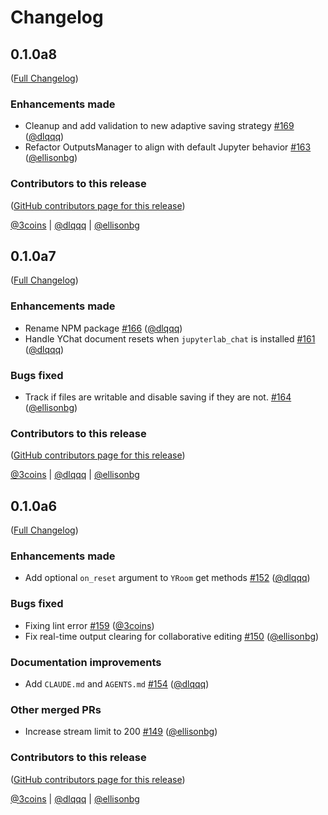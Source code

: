 # Changelog

<!-- <START NEW CHANGELOG ENTRY> -->

## 0.1.0a8

([Full Changelog](https://github.com/jupyter-ai-contrib/jupyter-server-documents/compare/v0.1.0a7...dcf8a50078d525356737c69a94ca919281c2e379))

### Enhancements made

- Cleanup and add validation to new adaptive saving strategy [#169](https://github.com/jupyter-ai-contrib/jupyter-server-documents/pull/169) ([@dlqqq](https://github.com/dlqqq))
- Refactor OutputsManager to align with default Jupyter behavior [#163](https://github.com/jupyter-ai-contrib/jupyter-server-documents/pull/163) ([@ellisonbg](https://github.com/ellisonbg))

### Contributors to this release

([GitHub contributors page for this release](https://github.com/jupyter-ai-contrib/jupyter-server-documents/graphs/contributors?from=2025-10-22&to=2025-10-23&type=c))

[@3coins](https://github.com/search?q=repo%3Ajupyter-ai-contrib%2Fjupyter-server-documents+involves%3A3coins+updated%3A2025-10-22..2025-10-23&type=Issues) | [@dlqqq](https://github.com/search?q=repo%3Ajupyter-ai-contrib%2Fjupyter-server-documents+involves%3Adlqqq+updated%3A2025-10-22..2025-10-23&type=Issues) | [@ellisonbg](https://github.com/search?q=repo%3Ajupyter-ai-contrib%2Fjupyter-server-documents+involves%3Aellisonbg+updated%3A2025-10-22..2025-10-23&type=Issues)

<!-- <END NEW CHANGELOG ENTRY> -->

## 0.1.0a7

([Full Changelog](https://github.com/jupyter-ai-contrib/jupyter-server-documents/compare/v0.1.0a6...a1dbf46fc33e3e02fe475b3f197d1e17501d3374))

### Enhancements made

- Rename NPM package [#166](https://github.com/jupyter-ai-contrib/jupyter-server-documents/pull/166) ([@dlqqq](https://github.com/dlqqq))
- Handle YChat document resets when `jupyterlab_chat` is installed [#161](https://github.com/jupyter-ai-contrib/jupyter-server-documents/pull/161) ([@dlqqq](https://github.com/dlqqq))

### Bugs fixed

- Track if files are writable and disable saving if they are not. [#164](https://github.com/jupyter-ai-contrib/jupyter-server-documents/pull/164) ([@ellisonbg](https://github.com/ellisonbg))

### Contributors to this release

([GitHub contributors page for this release](https://github.com/jupyter-ai-contrib/jupyter-server-documents/graphs/contributors?from=2025-10-14&to=2025-10-22&type=c))

[@3coins](https://github.com/search?q=repo%3Ajupyter-ai-contrib%2Fjupyter-server-documents+involves%3A3coins+updated%3A2025-10-14..2025-10-22&type=Issues) | [@dlqqq](https://github.com/search?q=repo%3Ajupyter-ai-contrib%2Fjupyter-server-documents+involves%3Adlqqq+updated%3A2025-10-14..2025-10-22&type=Issues) | [@ellisonbg](https://github.com/search?q=repo%3Ajupyter-ai-contrib%2Fjupyter-server-documents+involves%3Aellisonbg+updated%3A2025-10-14..2025-10-22&type=Issues)

## 0.1.0a6

([Full Changelog](https://github.com/jupyter-ai-contrib/jupyter-server-documents/compare/10c176a76ac7595a299d4ccb4ccfb57c283c2182...bc6b60d58f569e77ab828ffe3cccff2d09a83675))

### Enhancements made

- Add optional `on_reset` argument to `YRoom` get methods [#152](https://github.com/jupyter-ai-contrib/jupyter-server-documents/pull/152) ([@dlqqq](https://github.com/dlqqq))

### Bugs fixed

- Fixing lint error [#159](https://github.com/jupyter-ai-contrib/jupyter-server-documents/pull/159) ([@3coins](https://github.com/3coins))
- Fix real-time output clearing for collaborative editing [#150](https://github.com/jupyter-ai-contrib/jupyter-server-documents/pull/150) ([@ellisonbg](https://github.com/ellisonbg))

### Documentation improvements

- Add `CLAUDE.md` and `AGENTS.md` [#154](https://github.com/jupyter-ai-contrib/jupyter-server-documents/pull/154) ([@dlqqq](https://github.com/dlqqq))

### Other merged PRs

- Increase stream limit to 200 [#149](https://github.com/jupyter-ai-contrib/jupyter-server-documents/pull/149) ([@ellisonbg](https://github.com/ellisonbg))

### Contributors to this release

([GitHub contributors page for this release](https://github.com/jupyter-ai-contrib/jupyter-server-documents/graphs/contributors?from=2025-07-25&to=2025-10-14&type=c))

[@3coins](https://github.com/search?q=repo%3Ajupyter-ai-contrib%2Fjupyter-server-documents+involves%3A3coins+updated%3A2025-07-25..2025-10-14&type=Issues) | [@dlqqq](https://github.com/search?q=repo%3Ajupyter-ai-contrib%2Fjupyter-server-documents+involves%3Adlqqq+updated%3A2025-07-25..2025-10-14&type=Issues) | [@ellisonbg](https://github.com/search?q=repo%3Ajupyter-ai-contrib%2Fjupyter-server-documents+involves%3Aellisonbg+updated%3A2025-07-25..2025-10-14&type=Issues)
